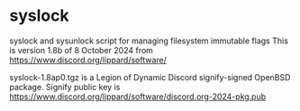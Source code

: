 # syslock
syslock and sysunlock script for managing filesystem immutable flags
This is version 1.8b of 8 October 2024 from https://www.discord.org/lippard/software/

syslock-1.8ap0.tgz is a Legion of Dynamic Discord signify-signed OpenBSD package.
Signify public key is https://www.discord.org/lippard/software/discord.org-2024-pkg.pub

